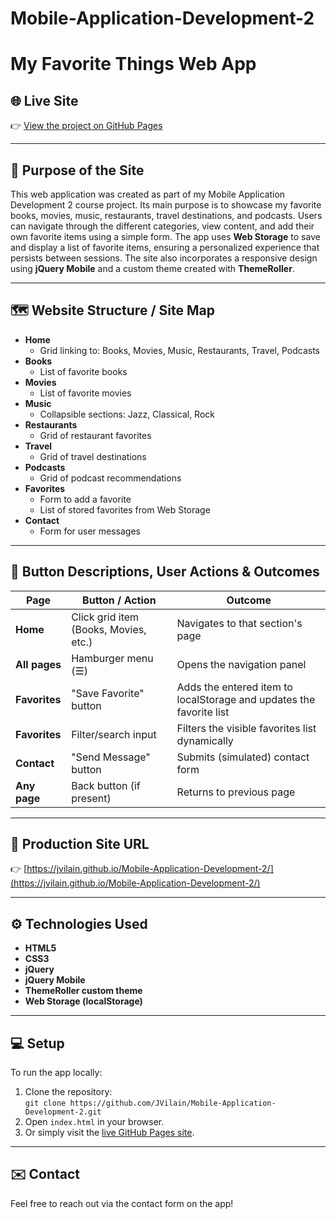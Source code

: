 # Mobile-Application-Development-2

# My Favorite Things Web App

## 🌐 Live Site
👉 [View the project on GitHub Pages](https://jvilain.github.io/Mobile-Application-Development-2/)

---

## 📌 Purpose of the Site
This web application was created as part of my Mobile Application Development 2 course project. Its main purpose is to showcase my favorite books, movies, music, restaurants, travel destinations, and podcasts. Users can navigate through the different categories, view content, and add their own favorite items using a simple form. The app uses **Web Storage** to save and display a list of favorite items, ensuring a personalized experience that persists between sessions. The site also incorporates a responsive design using **jQuery Mobile** and a custom theme created with **ThemeRoller**.

---

## 🗺️ Website Structure / Site Map

- **Home**
  - Grid linking to: Books, Movies, Music, Restaurants, Travel, Podcasts
- **Books**
  - List of favorite books
- **Movies**
  - List of favorite movies
- **Music**
  - Collapsible sections: Jazz, Classical, Rock
- **Restaurants**
  - Grid of restaurant favorites
- **Travel**
  - Grid of travel destinations
- **Podcasts**
  - Grid of podcast recommendations
- **Favorites**
  - Form to add a favorite
  - List of stored favorites from Web Storage
- **Contact**
  - Form for user messages

---

## 📝 Button Descriptions, User Actions & Outcomes

| Page | Button / Action | Outcome |
|-------|----------------|---------|
| **Home** | Click grid item (Books, Movies, etc.) | Navigates to that section's page |
| **All pages** | Hamburger menu (☰) | Opens the navigation panel |
| **Favorites** | "Save Favorite" button | Adds the entered item to localStorage and updates the favorite list |
| **Favorites** | Filter/search input | Filters the visible favorites list dynamically |
| **Contact** | "Send Message" button | Submits (simulated) contact form |
| **Any page** | Back button (if present) | Returns to previous page |

---

## 🔗 Production Site URL
👉 [https://jvilain.github.io/Mobile-Application-Development-2/](https://jvilain.github.io/Mobile-Application-Development-2/)

---

## ⚙️ Technologies Used
- **HTML5**
- **CSS3**
- **jQuery**
- **jQuery Mobile**
- **ThemeRoller custom theme**
- **Web Storage (localStorage)**

---

## 💻 Setup
To run the app locally:
1. Clone the repository:  
   `git clone https://github.com/JVilain/Mobile-Application-Development-2.git`
2. Open `index.html` in your browser.
3. Or simply visit the [live GitHub Pages site](https://jvilain.github.io/Mobile-Application-Development-2/).

---

## ✉️ Contact
Feel free to reach out via the contact form on the app!

